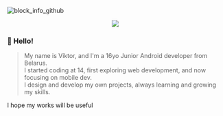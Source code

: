 
![block_info_github](https://github.com/user-attachments/assets/6b803b3e-1bae-43b2-90f3-153252da85d5)
<p align="center">
  <img src="https://go-skill-icons.vercel.app/api/icons?i=kotlin,figma,androidstudio,github,gcp,telegram,android,chrome&theme=dark"/>
</p>

### 👋 Hello!

>My name is Viktor, and I'm a 16yo Junior Android developer from Belarus.  
>I started coding at 14, first exploring web development, and now focusing on mobile dev.  
>I design and develop my own projects, always learning and growing my skills.

I hope my works will be useful
